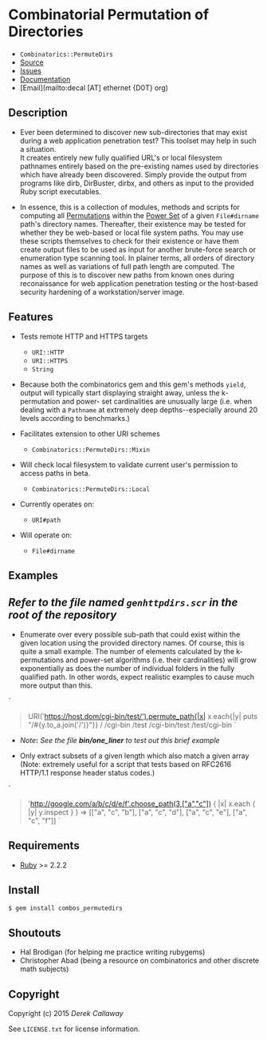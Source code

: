 # **Combinatorial Permutation of Directories**

* `Combinatorics::PermuteDirs`
* [Source](https://github.com/decal/combos_permutedirs)
* [Issues](https://github.com/decal/combos_permutedirs/issues)
* [Documentation](http://rubydoc.info/gems/combos_permutedirs)
* [Email](mailto:decal [AT] ethernet {D0T} org)

## **Description**

* Ever been determined to discover new sub-directories that may exist during a
web application penetration test? This toolset may help in such a situation.  
It creates entirely new fully qualified URL's or local filesystem pathnames 
entirely based on the pre-existing names used by directories which have already
been discovered. Simply provide the output from programs like dirb, DirBuster, 
dirbx, and others as input to the provided Ruby script executables.

* In essence, this is a collection of modules, methods and scripts for computing 
all [Permutations](http://en.wikipedia.org/wiki/Permutations) within the
[Power Set](https://en.wikipedia.org/wiki/Power_set) of a given `File#dirname` 
path's directory names. Thereafter, their existence may be tested for whether 
they be web-based or local file system paths. You may use these scripts 
themselves to check for their existence or have them create output files to be 
used as input for another brute-force search or enumeration type scanning tool. 
In plainer terms, all orders of directory names as well as variations of full 
path length are computed. The purpose of this is to discover new paths from 
known ones during reconaissance for web application penetration testing or the 
host-based security hardening of a workstation/server image.

## **Features**

* Tests remote HTTP and HTTPS targets 
  * `URI::HTTP`
  * `URI::HTTPS`
  * `String`
* Because both the combinatorics gem and this gem's methods `yield`, output will
  typically start displaying straight away, unless the k-permutation and power-
  set cardinalities are unusually large (i.e. when dealing with a `Pathname` at 
  extremely deep depths--especially around 20 levels according to benchmarks.)


* Facilitates extension to other URI schemes
  * `Combinatorics::PermuteDirs::Mixin`
* Will check local filesystem to validate current user's permission to access 
  paths in beta.
  * `Combinatorics::PermuteDirs::Local`
* Currently operates on:
  * `URI#path`
* Will operate on:
  * `File#dirname`

## **Examples**
##
## _Refer to the file named `genhttpdirs.scr` in the root of the repository_


* Enumerate over every possible sub-path that could exist within the given 
location using the provided directory names. Of course, this is quite a
small example. The number of elements calculated by the k-permutations and 
power-set algorithms (i.e. their cardinalities) will grow exponentially as does
the number of individual folders in the fully qualified path. In other words,
expect realistic examples to cause much more output than this.

`
> URI('https://host.dom/cgi-bin/test/').permute_path{|x| x.each{|y| puts "/#{y.to_a.join('/')}"}}
/
/cgi-bin
/test
/cgi-bin/test
/test/cgi-bin
`

* _Note_**:** _See the file **bin/one_liner** to test out this brief example_

* Only extract subsets of a given length which also match a given array (Note: extremely
useful for a script that tests based on RFC2616 HTTP/1.1 response header status codes.)

`
> 'http://google.com/a/b/c/d/e/f'.choose_path(3,["a","c"]) { |x| x.each { |y| y.inspect } }
=> [["a", "c", "b"], ["a", "c", "d"], ["a", "c", "e"], ["a", "c", "f"]]
`

## Requirements

* [Ruby](http://www.ruby-lang.org/) >= 2.2.2

## Install

    $ gem install combos_permutedirs

## Shoutouts

* Hal Brodigan (for helping me practice writing rubygems)
* Christopher Abad (being a resource on combinatorics and other discrete math subjects)

## Copyright

Copyright (c) 2015 _Derek Callaway_

See `LICENSE.txt` for license information.
